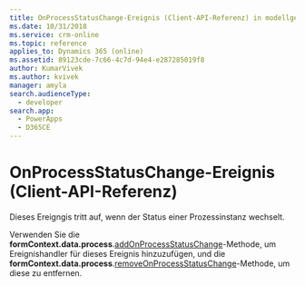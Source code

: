 ```yaml
---
title: OnProcessStatusChange-Ereignis (Client-API-Referenz) in modellgestützten Apps| MicrosoftDocs
ms.date: 10/31/2018
ms.service: crm-online
ms.topic: reference
applies_to: Dynamics 365 (online)
ms.assetid: 89123cde-7c66-4c7d-94e4-e287285019f8
author: KumarVivek
ms.author: kvivek
manager: amyla
search.audienceType:
  - developer
search.app:
  - PowerApps
  - D365CE
---
```

# <a name="onprocessstatuschange-event-client-api-reference"></a>OnProcessStatusChange-Ereignis (Client-API-Referenz)



Dieses Ereigngis tritt auf, wenn der Status einer Prozessinstanz wechselt. 

Verwenden Sie die **formContext.data.process**.[addOnProcessStatusChange](../formContext-data-process/eventhandlers/addOnProcessStatusChange.md)-Methode, um Ereignishandler für dieses Ereignis hinzuzufügen, und die **formContext.data.process**.[removeOnProcessStatusChange](../formContext-data-process/eventhandlers/removeOnProcessStatusChange.md)-Methode, um diese zu entfernen. 




